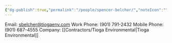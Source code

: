 ```yaml
---
{"dg-publish":true,"permalink":"/people/spencer-belcher/","noteIcon":"","created":"2025-05-20T09:18:16.802-05:00"}
---
```




Email: sbelcher@tiogaenv.com
Work Phone: (901) 791-2432
Mobile Phone: (901) 687-4555
Company: [[Contractors/Tioga Environmental\|Tioga Environmental]]